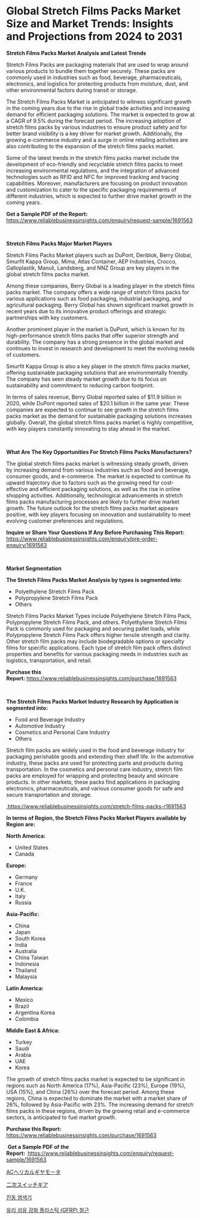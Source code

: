 <p><h1>Global Stretch Films Packs Market Size and Market Trends: Insights and Projections from 2024 to 2031</h1></p><p><strong>Stretch Films Packs Market Analysis and Latest Trends</strong></p>
<p><p>Stretch Films Packs are packaging materials that are used to wrap around various products to bundle them together securely. These packs are commonly used in industries such as food, beverage, pharmaceuticals, electronics, and logistics for protecting products from moisture, dust, and other environmental factors during transit or storage.</p><p>The Stretch Films Packs Market is anticipated to witness significant growth in the coming years due to the rise in global trade activities and increasing demand for efficient packaging solutions. The market is expected to grow at a CAGR of 9.5% during the forecast period. The increasing adoption of stretch films packs by various industries to ensure product safety and for better brand visibility is a key driver for market growth. Additionally, the growing e-commerce industry and a surge in online retailing activities are also contributing to the expansion of the stretch films packs market.</p><p>Some of the latest trends in the stretch films packs market include the development of eco-friendly and recyclable stretch films packs to meet increasing environmental regulations, and the integration of advanced technologies such as RFID and NFC for improved tracking and tracing capabilities. Moreover, manufacturers are focusing on product innovation and customization to cater to the specific packaging requirements of different industries, which is expected to further drive market growth in the coming years.</p></p>
<p><strong>Get a Sample PDF of the Report:&nbsp;</strong> <a href="https://www.reliablebusinessinsights.com/enquiry/request-sample/1691563">https://www.reliablebusinessinsights.com/enquiry/request-sample/1691563</a></p>
<p>&nbsp;</p>
<p><strong>Stretch Films Packs Major Market Players</strong></p>
<p><p>Stretch Films Packs Market players such as DuPont, Deriblok, Berry Global, Smurfit Kappa Group, Mima, Atlas Container, AEP Industries, Crocco, Galloplastik, Manuli, Landsberg, and NNZ Group are key players in the global stretch films packs market.</p><p>Among these companies, Berry Global is a leading player in the stretch films packs market. The company offers a wide range of stretch films packs for various applications such as food packaging, industrial packaging, and agricultural packaging. Berry Global has shown significant market growth in recent years due to its innovative product offerings and strategic partnerships with key customers.</p><p>Another prominent player in the market is DuPont, which is known for its high-performance stretch films packs that offer superior strength and durability. The company has a strong presence in the global market and continues to invest in research and development to meet the evolving needs of customers.</p><p>Smurfit Kappa Group is also a key player in the stretch films packs market, offering sustainable packaging solutions that are environmentally friendly. The company has seen steady market growth due to its focus on sustainability and commitment to reducing carbon footprint.</p><p>In terms of sales revenue, Berry Global reported sales of $11.9 billion in 2020, while DuPont reported sales of $20.1 billion in the same year. These companies are expected to continue to see growth in the stretch films packs market as the demand for sustainable packaging solutions increases globally. Overall, the global stretch films packs market is highly competitive, with key players constantly innovating to stay ahead in the market.</p></p>
<p>&nbsp;</p>
<p><strong>What Are The Key Opportunities For Stretch Films Packs Manufacturers?</strong></p>
<p><p>The global stretch films packs market is witnessing steady growth, driven by increasing demand from various industries such as food and beverage, consumer goods, and e-commerce. The market is expected to continue its upward trajectory due to factors such as the growing need for cost-effective and efficient packaging solutions, as well as the rise in online shopping activities. Additionally, technological advancements in stretch films packs manufacturing processes are likely to further drive market growth. The future outlook for the stretch films packs market appears positive, with key players focusing on innovation and sustainability to meet evolving customer preferences and regulations.</p></p>
<p><strong>Inquire or Share Your Questions If Any Before Purchasing This Report:</strong> <a href="https://www.reliablebusinessinsights.com/enquiry/pre-order-enquiry/1691563">https://www.reliablebusinessinsights.com/enquiry/pre-order-enquiry/1691563</a></p>
<p>&nbsp;</p>
<p><strong>Market Segmentation</strong></p>
<p><strong>The Stretch Films Packs Market Analysis by types is segmented into:</strong></p>
<p><ul><li>Polyethylene Stretch Films Pack</li><li>Polypropylene Stretch Films Pack</li><li>Others</li></ul></p>
<p><p>Stretch Films Packs Market Types include Polyethylene Stretch Films Pack, Polypropylene Stretch Films Pack, and others. Polyethylene Stretch Films Pack is commonly used for packaging and securing pallet loads, while Polypropylene Stretch Films Pack offers higher tensile strength and clarity. Other stretch film packs may include biodegradable options or specialty films for specific applications. Each type of stretch film pack offers distinct properties and benefits for various packaging needs in industries such as logistics, transportation, and retail.</p></p>
<p><strong>Purchase this Report:&nbsp;</strong><a href="https://www.reliablebusinessinsights.com/purchase/1691563">https://www.reliablebusinessinsights.com/purchase/1691563</a></p>
<p>&nbsp;</p>
<p><strong>The Stretch Films Packs Market Industry Research by Application is segmented into:</strong></p>
<p><ul><li>Food and Beverage Industry</li><li>Automotive Industry</li><li>Cosmetics and Personal Care Industry</li><li>Others</li></ul></p>
<p><p>Stretch film packs are widely used in the food and beverage industry for packaging perishable goods and extending their shelf life. In the automotive industry, these packs are used for protecting parts and products during transportation. In the cosmetics and personal care industry, stretch film packs are employed for wrapping and protecting beauty and skincare products. In other markets, these packs find applications in packaging electronics, pharmaceuticals, and various consumer goods for safe and secure transportation and storage.</p></p>
<p><a href="https://www.reliablebusinessinsights.com/stretch-films-packs-r1691563">&nbsp;https://www.reliablebusinessinsights.com/stretch-films-packs-r1691563</a></p>
<p><strong>In terms of Region, the Stretch Films Packs Market Players available by Region are:</strong></p>
<p>
    <p> <strong> North America: </strong>
        <ul>
            <li>United States</li>
            <li>Canada</li>
        </ul>
        </p> 
    <p> <strong> Europe: </strong>
        <ul>
            <li>Germany</li>
            <li>France</li>
            <li>U.K.</li>
            <li>Italy</li>
            <li>Russia</li>
        </ul>
        </p> 
    <p> <strong> Asia-Pacific: </strong>
        <ul>
            <li>China</li>
            <li>Japan</li>
            <li>South Korea</li>
            <li>India</li>
            <li>Australia</li>
            <li>China Taiwan</li>
            <li>Indonesia</li>
            <li>Thailand</li>
            <li>Malaysia</li>
        </ul>
        </p> 
    <p> <strong> Latin America: </strong>
        <ul>
            <li>Mexico</li>
            <li>Brazil</li>
            <li>Argentina Korea</li>
            <li>Colombia</li>
        </ul>
        </p> 
    <p> <strong> Middle East & Africa: </strong>
        <ul>
            <li>Turkey</li>
            <li>Saudi</li>
            <li>Arabia</li>
            <li>UAE</li>
            <li>Korea</li>
        </ul>
    </p>
    </p>
<p><p>The growth of stretch films packs market is expected to be significant in regions such as North America (17%), Asia-Pacific (23%), Europe (19%), USA (15%), and China (26%) over the forecast period. Among these regions, China is expected to dominate the market with a market share of 26%, followed by Asia-Pacific with 23%. The increasing demand for stretch films packs in these regions, driven by the growing retail and e-commerce sectors, is anticipated to fuel market growth.</p></p>
<p><strong>Purchase this Report: </strong><a href="https://www.reliablebusinessinsights.com/purchase/1691563">https://www.reliablebusinessinsights.com/purchase/1691563</a></p>
<p>&nbsp;<strong>Get a Sample PDF of the Report:&nbsp;&nbsp;</strong><a href="https://www.reliablebusinessinsights.com/enquiry/request-sample/1691563">https://www.reliablebusinessinsights.com/enquiry/request-sample/1691563</a></p>
<p><strong></strong></p>
<p><p><a href="https://medium.com/@raymanta28/ac%E3%83%98%E3%83%AA%E3%82%AB%E3%83%AB%E3%82%AE%E3%82%A2%E3%83%A2%E3%83%BC%E3%82%BF%E3%83%BC%E5%B8%82%E5%A0%B4-%E7%AB%B6%E4%BA%89%E5%88%86%E6%9E%90-%E5%B8%82%E5%A0%B4%E5%8B%95%E5%90%91-2031%E5%B9%B4%E3%81%BE%E3%81%A7%E3%81%AE%E4%BA%88%E6%B8%AC-742c99ba2824">ACヘリカルギヤモータ</a></p><p><a href="https://medium.com/@anabelavenport7854/2024%E5%B9%B4%E3%81%8B%E3%82%892031%E5%B9%B4%E3%81%BE%E3%81%A7%E3%81%AE%E6%9C%9F%E9%96%93%E3%81%AB%E4%BA%88%E6%B8%AC%E3%81%95%E3%82%8C%E3%82%8B%E4%BA%8C%E6%AC%A1%E3%82%B9%E3%82%A4%E3%83%83%E3%83%81%E3%82%AE%E3%82%A2%E5%B8%82%E5%A0%B4%E3%81%AE%E5%88%86%E6%9E%90%E3%81%8A%E3%82%88%E3%81%B3%E8%A6%8F%E6%A8%A1%E4%BA%88%E6%B8%AC-bcbb5c47403d">二次スイッチギア</a></p><p><a href="https://medium.com/@juliastanley2022/%EC%A7%84%EB%8F%99-%EC%97%BC%EC%83%89%EA%B8%B0-%EC%8B%9C%EC%9E%A5-%EC%A1%B0%EC%82%AC-%EB%B3%B4%EA%B3%A0%EC%84%9C-%EA%B7%B8-%EC%97%AD%EC%82%AC-%EB%B0%8F-2024%EB%85%84%EB%B6%80%ED%84%B0-2031%EB%85%84%EA%B9%8C%EC%A7%80%EC%9D%98-%EC%98%88%EC%B8%A1-523499e86374">진동 염색기</a></p><p><a href="https://medium.com/@eloisadavis47/%EC%9C%A0%EB%A6%AC%EC%84%AC%EC%9C%A0-%EA%B0%95%ED%99%94-%ED%94%8C%EB%9D%BC%EC%8A%A4%ED%8B%B1-gfrp-%EB%A6%AC%EB%B0%94-%EB%A7%88%EC%BC%93-%EC%9D%B8%EC%82%AC%EC%9D%B4%ED%8A%B8-%EC%8B%9C%EC%9E%A5-%EB%8F%99%ED%96%A5-%EC%84%B1%EC%9E%A5-2024%EB%85%84%EB%B6%80%ED%84%B0-2031%EB%85%84%EA%B9%8C%EC%A7%80-%EC%98%88%EC%B8%A1%EB%90%9C-%EA%B2%83-3ee099747228">유리 섬유 강화 플라스틱 (GFRP) 철근</a></p></p>